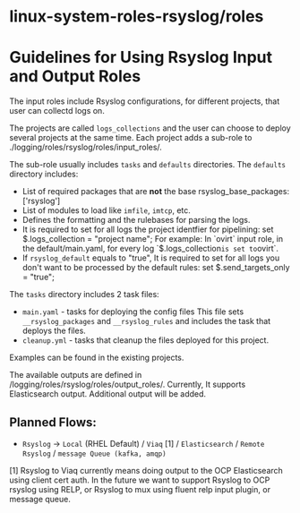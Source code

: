 linux-system-roles-rsyslog/roles
======================================

# Guidelines for Using Rsyslog Input and Output Roles

The input roles include Rsyslog configurations, for different projects, that user can collectd logs on.

The projects are called `logs_collections` and the user can choose to deploy several projects at the same time.
Each project adds a sub-role to ./logging/roles/rsyslog/roles/input_roles/.

The sub-role usually includes `tasks` and `defaults` directories.
The `defaults` directory includes:
  - List of required packages that are **not** the base rsyslog_base_packages: ['rsyslog']
  - List of modules to load  like `imfile`, `imtcp`, etc.
  - Defines the formatting and the rulebases for parsing the logs.
  - It is required to set for all logs the project identfier for pipelining:
    set $.logs_collection = "project name";
    For example: In `ovirt` input role, in the default/main.yaml, for every log `$.logs_collection` is set to `ovirt`.
  - If `rsyslog_default` equals to "true", It is required to set for all logs you don't want to be processed by the default rules:
    set $.send_targets_only = "true";

The `tasks` directory includes 2 task files:
  - `main.yaml` - tasks for deploying the config files
    This file sets `__rsyslog_packages` and `__rsyslog_rules` and includes the task that deploys the files.
  - `cleanup.yml` - tasks that cleanup the files deployed for this project.

Examples can be found in the existing projects.

The available outputs are defined in /logging/roles/rsyslog/roles/output_roles/.
Currently, It supports Elasticsearch output.
Additional output will be added.

Planned Flows:
--------------
  - `Rsyslog` -> `Local` (RHEL Default) / `Viaq` [1] / `Elasticsearch` / `Remote Rsyslog` / `message Queue (kafka, amqp)`

[1] Rsyslog to Viaq currently means doing output to the OCP Elasticsearch using client cert auth.
    In the future we want to support Rsyslog to OCP rsyslog using RELP, or Rsyslog to mux using fluent relp input plugin, or message queue.

